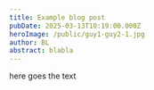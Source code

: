 ```yaml
---
title: Example blog post
pubDate: 2025-03-13T10:19:00.000Z
heroImage: /public/guy1-guy2-1.jpg
author: BL
abstract: blabla
---
```

here goes the text
